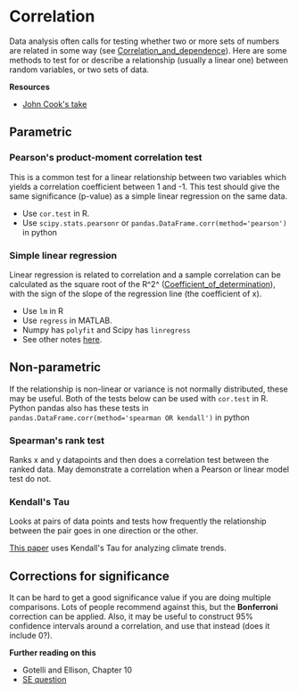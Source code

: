 # Correlation

Data analysis often calls for testing whether two or more sets of
numbers are related in some way (see
[Correlation_and_dependence](http://en.wikipedia.org/wiki/Correlation_and_dependence)).
Here are some methods to test for or describe a relationship (usually a
linear one) between random variables, or two sets of data.

 **Resources**

* [John Cook's take](http://www.johndcook.com/blog/2008/11/05/how-to-calculate-pearson-correlation-accurately/)

## Parametric

### Pearson's product-moment correlation test

This is a common test for a linear relationship between two variables
which yields a correlation coefficient between 1 and -1. This test
should give the same significance (p-value) as a simple linear
regression on the same data.

* Use `cor.test` in R.
* Use `scipy.stats.pearsonr` or `pandas.DataFrame.corr(method='pearson')` in python

### Simple linear regression

Linear regression is related to correlation and a sample correlation can
be calculated as the square root of the R^2^
([Coefficient_of_determination](http://en.wikipedia.org/wiki/Coefficient_of_determination)), with the sign of the slope of the regression line (the coefficient of x).

* Use `lm` in R
* Use `regress` in MATLAB.
* Numpy has `polyfit` and Scipy has `linregress`
* See other notes [here](math_linear_regression.md).

## Non-parametric

If the relationship is non-linear or variance is not normally
distributed, these may be useful. Both of the tests below can be used
with `cor.test` in R. Python pandas also has these tests in
`pandas.DataFrame.corr(method='spearman OR kendall')` in python

### Spearman's rank test

Ranks x and y datapoints and then does a correlation test between the
ranked data. May demonstrate a correlation when a Pearson or linear
model test do not.

### Kendall's Tau

Looks at pairs of data points and tests how frequently the relationship
between the pair goes in one direction or the other.

[This paper](http://journals.ametsoc.org/doi/abs/10.1175/2009JCLI2951.1)
uses Kendall's Tau for analyzing climate trends.

## Corrections for significance

It can be hard to get a good significance value if you are doing
multiple comparisons. Lots of people recommend against this, but the
**Bonferroni** correction can be applied. Also, it may be useful to
construct 95% confidence intervals around a correlation, and use that
instead (does it include 0?).

 **Further reading on this**

* Gotelli and Ellison, Chapter 10
* [SE question](http://stats.stackexchange.com/questions/5750/look-and-you-shall-find-a-correlation)

